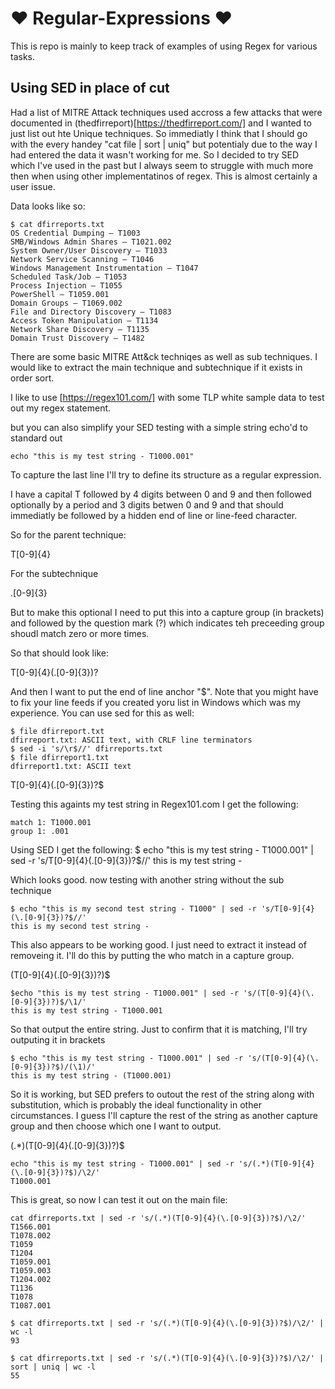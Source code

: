 # :heart: Regular-Expressions :heart:

This is repo is mainly to keep track of examples of using Regex for various tasks.


## Using SED in place of cut

Had a list of MITRE Attack techniques used accross a few attacks that were documented in (thedfirreport)[https://thedfirreport.com/] and I wanted to just list out hte Unique techniques. So immediatly I think that I should go with the every handey "cat file | sort | uniq" but potentialy due to the way I had entered the data it wasn't working for me. So I decided to try SED which I've used in the past but I always seem to struggle with much more then when using other implementatinos of regex. This is almost certainly a user issue.

Data looks like so:
```
$ cat dfirreports.txt
OS Credential Dumping – T1003
SMB/Windows Admin Shares – T1021.002
System Owner/User Discovery – T1033
Network Service Scanning – T1046
Windows Management Instrumentation – T1047
Scheduled Task/Job – T1053
Process Injection – T1055
PowerShell – T1059.001
Domain Groups – T1069.002
File and Directory Discovery – T1083
Access Token Manipulation – T1134
Network Share Discovery – T1135
Domain Trust Discovery – T1482
```
There are some basic MITRE Att&ck techniqes as well as sub techniques.   I would like to extract the main technique and subtechnique if it exists in order sort.

I like to use [https://regex101.com/] with some TLP white sample data to test out my regex statement.

but you can also simplify your SED testing with a simple string echo'd to standard out
```
echo "this is my test string - T1000.001"
```
To capture the last line I'll try to define its structure as a regular expression.  

I have a capital T followed by 4 digits between 0 and 9 and then followed optionally by a period and 3 digits betwen 0 and 9 and that should immediatly be followed by a hidden end of line or line-feed character.

So for the parent technique:  

T[0-9]{4}

For the subtechnique

\.[0-9]{3}

But to make this optional I need to put this into a capture group (in brackets) and followed by the question mark (?) which indicates teh preceeding group shoudl match zero or more times.

So that should look like:

T[0-9]{4}(\.[0-9]{3})?

And then I want to put the end of line anchor "$".  Note that you might have to fix your line feeds if you created yoru list in Windows which was my experience.  You can use sed for this as well:

```
$ file dfirreport.txt
dfirreport.txt: ASCII text, with CRLF line terminators
$ sed -i 's/\r$//' dfirreports.txt
$ file dfirreport1.txt
dfirreport1.txt: ASCII text
```

T[0-9]{4}(\.[0-9]{3})?$

Testing this againts my test string in Regex101.com I get the following:
```
match 1: T1000.001
group 1: .001
```
Using SED I get the following:
$ echo "this is my test string - T1000.001" | sed -r 's/T[0-9]{4}(\.[0-9]{3})?$//'
this is my test string -

Which looks good.  now testing with another string without the sub technique
```
$ echo "this is my second test string - T1000" | sed -r 's/T[0-9]{4}(\.[0-9]{3})?$//'
this is my second test string -
```
This also appears to be working good.  I just need to extract it instead of removeing it.  I'll do this by putting the who match in a capture group.

(T[0-9]{4}(\.[0-9]{3})?)$
```
$echo "this is my test string - T1000.001" | sed -r 's/(T[0-9]{4}(\.[0-9]{3})?)$/\1/'
this is my test string - T1000.001
```
So that output the entire string.  Just to confirm that it is matching, I'll try outputing it in brackets
```
$ echo "this is my test string - T1000.001" | sed -r 's/(T[0-9]{4}(\.[0-9]{3})?$)/(\1)/'
this is my test string - (T1000.001)
```
So it is working, but SED prefers to outout the rest of the string along with substitution, which is probably the ideal functionality in other circumstances.  I guess I'll capture the rest of the string as another capture group and then choose which one I want to output.

(.*)(T[0-9]{4}(\.[0-9]{3})?)$

```
echo "this is my test string - T1000.001" | sed -r 's/(.*)(T[0-9]{4}(\.[0-9]{3})?$)/\2/'
T1000.001
```

This is great, so now I can test it out on the main file:
```
cat dfirreports.txt | sed -r 's/(.*)(T[0-9]{4}(\.[0-9]{3})?$)/\2/'
T1566.001
T1078.002
T1059
T1204
T1059.001
T1059.003
T1204.002
T1136
T1078
T1087.001

$ cat dfirreports.txt | sed -r 's/(.*)(T[0-9]{4}(\.[0-9]{3})?$)/\2/' | wc -l
93

$ cat dfirreports.txt | sed -r 's/(.*)(T[0-9]{4}(\.[0-9]{3})?$)/\2/' | sort | uniq | wc -l
55

```




